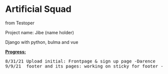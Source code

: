 <h1><strong>Artificial Squad</strong></h1> 
from Testoper<br>

Project name: Jibe (name holder)

Django with python, bulma and vue

<strong><u>Progress:</u></strong>
<pre>
8/31/21 Upload initial: Frontpage & sign up page -Darence
9/9/21  footer and its pages: working on sticky for footer -Darence

</pre>